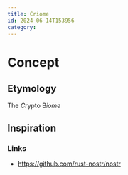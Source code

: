 ```yaml
---
title: Criome
id: 2024-06-14T153956
category: 
---
```


# Concept
## Etymology
The *Cr*ypto B*iome*

## Inspiration
### Links
- https://github.com/rust-nostr/nostr

